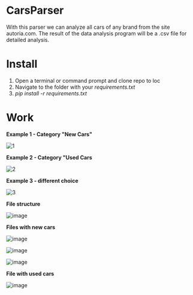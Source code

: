 # CarsParser
With this parser we can analyze all cars of any brand from the site autoria.com. The result of the data analysis program will be a .csv file for detailed analysis.

# Install
1. Open a terminal or command prompt and clone repo to loc
2. Navigate to the folder with your _requirements.txt_
3. _pip install -r requirements.txt_

# Work


**Example 1 - Category "New Cars"**

![1](https://user-images.githubusercontent.com/33322034/126067379-0a08ec84-61f4-4beb-ae30-62081867f551.png)


**Example 2 - Category "Used Cars**

![2](https://user-images.githubusercontent.com/33322034/126067427-226ea108-9fa8-467c-8333-76ff61c50ab0.png)


**Example 3 - different choice**

![3](https://user-images.githubusercontent.com/33322034/126067432-e0f32e10-c4ef-47ca-8074-fdb22e388c5d.png)

**File structure**

![image](https://user-images.githubusercontent.com/33322034/126067653-ee5e4490-82bb-4717-a85e-7cfd79af1df1.png)

**Files with new cars**

![image](https://user-images.githubusercontent.com/33322034/125926728-e76a04d9-ac6c-40ce-b42f-e9cad79f0def.png)

![image](https://user-images.githubusercontent.com/33322034/125926588-44565076-187c-402d-ad7f-5083922ab751.png)

![image](https://user-images.githubusercontent.com/33322034/125926630-255a15c0-dfc3-430f-8f47-eb1a7ef3ac21.png)

**File with used cars**

![image](https://user-images.githubusercontent.com/33322034/126067549-82baa175-b16d-44d7-a297-0003d6585bf4.png)
